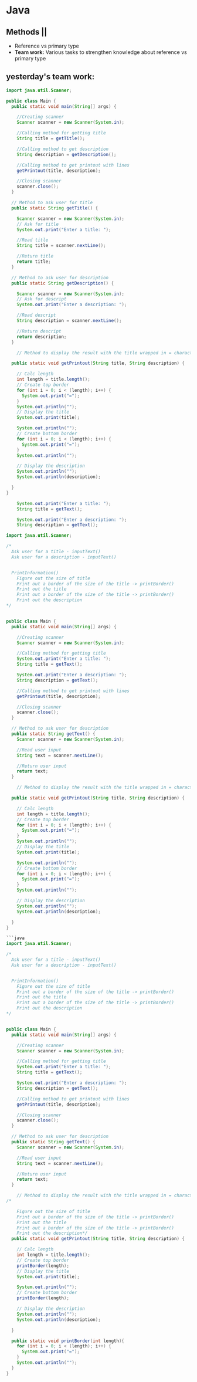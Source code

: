 # Java
## Methods ||

- Reference vs primary type
- __Team work:__ Various tasks to strengthen knowledge about reference vs primary type

## yesterday's team work:
```java
import java.util.Scanner;

public class Main {
  public static void main(String[] args) {

    //Creating scanner
    Scanner scanner = new Scanner(System.in);

    //Calling method for getting title
    String title = getTitle();

    //Calling method to get description
    String description = getDescription();

    //Calling method to get printout with lines
    getPrintout(title, description);

    //Closing scanner
    scanner.close();
  }

  // Method to ask user for title
  public static String getTitle() {

    Scanner scanner = new Scanner(System.in);
    // Ask for title
    System.out.print("Enter a title: ");

    //Read title
    String title = scanner.nextLine();

    //Return title
    return title;
  }

  // Method to ask user for description
  public static String getDescription() {

    Scanner scanner = new Scanner(System.in);
    // Ask for descript
    System.out.print("Enter a description: ");

    //Read descript
    String description = scanner.nextLine();

    //Return descript
    return description;
  }

    // Method to display the result with the title wrapped in = characters + description

  public static void getPrintout(String title, String description) {

    // Calc length
    int length = title.length();
    // Create top border
    for (int i = 0; i < (length); i++) {
      System.out.print("=");
    }
    System.out.println("");
    // Display the title
    System.out.print(title);

    System.out.println("");
    // Create bottom border
    for (int i = 0; i < (length); i++) {
      System.out.print("=");
    }
    System.out.println("");

    // Display the description
    System.out.println("");
    System.out.println(description);

  }
}
```

```java
    System.out.print("Enter a title: ");
    String title = getText();

    System.out.print("Enter a description: ");
    String description = getText();
```

```java
import java.util.Scanner;

/*
  Ask user for a title - inputText()
  Ask user for a description - inputText()


  PrintInformation()
    Figure out the size of title
    Print out a border of the size of the title -> printBorder()
    Print out the title
    Print out a border of the size of the title -> printBorder()
    Print out the description
*/


public class Main {
  public static void main(String[] args) {

    //Creating scanner
    Scanner scanner = new Scanner(System.in);

    //Calling method for getting title
    System.out.print("Enter a title: ");
    String title = getText();

    System.out.print("Enter a description: ");
    String description = getText();

    //Calling method to get printout with lines
    getPrintout(title, description);

    //Closing scanner
    scanner.close();
  }

  // Method to ask user for description
  public static String getText() {
    Scanner scanner = new Scanner(System.in);

    //Read user input
    String text = scanner.nextLine();

    //Return user input
    return text;
  }

    // Method to display the result with the title wrapped in = characters + description

  public static void getPrintout(String title, String description) {

    // Calc length
    int length = title.length();
    // Create top border
    for (int i = 0; i < (length); i++) {
      System.out.print("=");
    }
    System.out.println("");
    // Display the title
    System.out.print(title);

    System.out.println("");
    // Create bottom border
    for (int i = 0; i < (length); i++) {
      System.out.print("=");
    }
    System.out.println("");

    // Display the description
    System.out.println("");
    System.out.println(description);

  }
}

```java
import java.util.Scanner;

/*
  Ask user for a title - inputText()
  Ask user for a description - inputText()


  PrintInformation()
    Figure out the size of title
    Print out a border of the size of the title -> printBorder()
    Print out the title
    Print out a border of the size of the title -> printBorder()
    Print out the description
*/


public class Main {
  public static void main(String[] args) {

    //Creating scanner
    Scanner scanner = new Scanner(System.in);

    //Calling method for getting title
    System.out.print("Enter a title: ");
    String title = getText();

    System.out.print("Enter a description: ");
    String description = getText();

    //Calling method to get printout with lines
    getPrintout(title, description);

    //Closing scanner
    scanner.close();
  }

  // Method to ask user for description
  public static String getText() {
    Scanner scanner = new Scanner(System.in);

    //Read user input
    String text = scanner.nextLine();

    //Return user input
    return text;
  }

    // Method to display the result with the title wrapped in = characters + description
/*    

    Figure out the size of title
    Print out a border of the size of the title -> printBorder()
    Print out the title
    Print out a border of the size of the title -> printBorder()
    Print out the description*/
  public static void getPrintout(String title, String description) {

    // Calc length
    int length = title.length();
    // Create top border
    printBorder(length);
    // Display the title
    System.out.print(title);

    System.out.println("");
    // Create bottom border
    printBorder(length);

    // Display the description
    System.out.println("");
    System.out.println(description);

  }

  public static void printBorder(int length){
    for (int i = 0; i < (length); i++) {
      System.out.print("=");
    }
    System.out.println("");
  }
}
```
```

